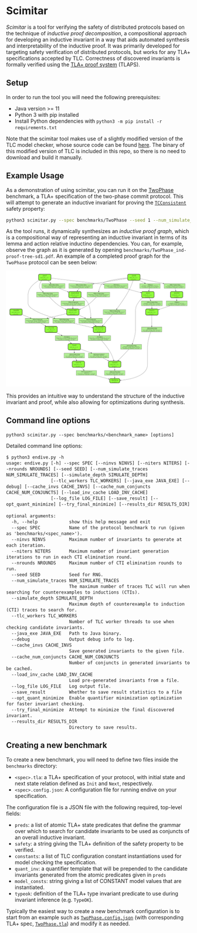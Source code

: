 # Scimitar

*Scimitar* is a tool for verifying the safety of distributed protocols based on the technique of *inductive proof decomposition*, a compositional approach for developing an inductive invariant in a way that aids automated synthesis and interpretability of the inductive proof. It was primarily developed for targeting safety verification of distributed protocols, but works for any TLA+ specifications accepted by TLC. Correctness of discovered invariants is formally verified using the [TLA+ proof system](https://tla.msr-inria.inria.fr/tlaps/content/Home.html) (TLAPS).

## Setup

In order to run the tool you will need the following prerequisites:

- Java version >= 11
- Python 3 with pip installed
- Install Python dependencies with `python3 -m pip install -r requirements.txt`

Note that the scimitar tool makes use of a slightly modified version of the TLC model checker, whose source code can be found [here](https://github.com/will62794/tlaplus/tree/ce9e63ab5242a596b8dec15000b5ed5f97f63300). The binary of this modified version of TLC is included in this repo, so there is no need to download and build it manually.

## Example Usage

As a demonstration of using scimitar, you can run it on the [TwoPhase](benchmarks/TwoPhase.tla) benchmark, a TLA+ specification of the two-phase commit protocol. This will attempt to generate an inductive invariant for proving the [`TCConsistent`](https://github.com/will62794/scimitar/blob/main/benchmarks/TwoPhase.tla#L211-L216) safety property:

```bash
python3 scimitar.py --spec benchmarks/TwoPhase --seed 1 --num_simulate_traces 200000 --tlc_workers 6 --debug --target_sample_time_limit_ms 30000 --target_sample_states 200000 --opt_quant_minimize --k_cti_induction_depth 1 --ninvs 400000 --max_num_ctis_per_round 300 --save_dot --niters 5 --max_num_conjuncts_per_round 20 --num_ctigen_workers 7 --nrounds 45 --proof_tree_mode --auto_lemma_action_decomposition --enable_partitioned_state_caching  --cti_elimination_workers 1 --do_tlaps_induction_checks   --ninvs_per_iter_group 25000
```

As the tool runs, it dynamically synthesizes an *inductive proof graph*, which is a compositional way of representing an inductive invariant in terms of its lemma and action relative inductino dependencies. You can, for example, observe the graph as it is generated by opening `benchmarks/TwoPhase_ind-proof-tree-sd1.pdf`. An example of a completed proof graph for the `TwoPhase` protocol can be seen below:


<img src="notes/TwoPhase_ind-proof-tree-sd1.png" alt="TwoPhase Proof Graph" width="580">

This provides an intuitive way to understand the structure of the inductive invariant and proof, while also allowing for optimizations during synthesis.


<!-- 

When this run terminates, you should see output like the following, showing a candidate inductive invariant along with some other statistics about the run:
```
\* The inductive invariant candidate.
IndAuto ==
  /\ TCConsistent
  /\ Inv276_1_0_def
  /\ Inv45_1_1_def
  /\ Inv79_1_2_def
  /\ Inv349_1_3_def
  /\ Inv318_1_4_def
  /\ Inv331_1_5_def
  /\ Inv334_1_6_def
  /\ Inv386_1_7_def
  /\ Inv1896_2_8_def
  /\ Inv344_1_0_def
----------------------------------------
Initial random seed: 20
opt_quant_minimize: 0
Total number of CTIs eliminated: 10001
Total number of invariants generated: 1124
Total number of invariants checked: 4033
CTI generation duration: 20.689125 secs.
Invariant checking duration: 13.481307 secs.
CTI elimination checks duration: 48.955196 secs.
Total duration: 83.30 secs.
```

This generated inductive invariant is not necessarily a true inductive invariant, but one that endive reports as likely to be correct, based on probabilistic counterexample sampling.

In order to formally verify the correctness of this invariant, you will need to use TLAPS. You can see an example of a proof for an inductive invariant discovered by endive for the `TwoPhase` protocol benchmark [here](benchmarks/TwoPhase_IndProofs.tla). -->

## Command line options

```
python3 scimitar.py --spec benchmarks/<benchmark_name> [options]
```

Detailed command line options:
```
$ python3 endive.py -h
usage: endive.py [-h] --spec SPEC [--ninvs NINVS] [--niters NITERS] [--nrounds NROUNDS] [--seed SEED] [--num_simulate_traces NUM_SIMULATE_TRACES] [--simulate_depth SIMULATE_DEPTH]
                 [--tlc_workers TLC_WORKERS] [--java_exe JAVA_EXE] [--debug] [--cache_invs CACHE_INVS] [--cache_num_conjuncts CACHE_NUM_CONJUNCTS] [--load_inv_cache LOAD_INV_CACHE]
                 [--log_file LOG_FILE] [--save_result] [--opt_quant_minimize] [--try_final_minimize] [--results_dir RESULTS_DIR]

optional arguments:
  -h, --help            show this help message and exit
  --spec SPEC           Name of the protocol benchmark to run (given as 'benchmarks/<spec_name>').
  --ninvs NINVS         Maximum number of invariants to generate at each iteration.
  --niters NITERS       Maximum number of invariant generation iterations to run in each CTI elimination round.
  --nrounds NROUNDS     Maximum number of CTI elimination rounds to run.
  --seed SEED           Seed for RNG.
  --num_simulate_traces NUM_SIMULATE_TRACES
                        The maximum number of traces TLC will run when searching for counterexamples to inductions (CTIs).
  --simulate_depth SIMULATE_DEPTH
                        Maximum depth of counterexample to induction (CTI) traces to search for.
  --tlc_workers TLC_WORKERS
                        Number of TLC worker threads to use when checking candidate invariants.
  --java_exe JAVA_EXE   Path to Java binary.
  --debug               Output debug info to log.
  --cache_invs CACHE_INVS
                        Save generated invariants to the given file.
  --cache_num_conjuncts CACHE_NUM_CONJUNCTS
                        Number of conjuncts in generated invariants to be cached.
  --load_inv_cache LOAD_INV_CACHE
                        Load pre-generated invariants from a file.
  --log_file LOG_FILE   Log output file.
  --save_result         Whether to save result statistics to a file
  --opt_quant_minimize  Enable quantifier minimization optimization for faster invariant checking.
  --try_final_minimize  Attempt to minimize the final discovered invariant.
  --results_dir RESULTS_DIR
                        Directory to save results.
```

## Creating a new benchmark

To create a new benchmark, you will need to define two files inside the `benchmarks` directory:

-  `<spec>.tla`:  a TLA+ specification of your protocol, with initial state and next state relation defined as `Init` and `Next`, respectively.
-  `<spec>.config.json`: A configuration file for running endive on your specification.

The configuration file is a JSON file with the following required, top-level fields:

- `preds`: a list of atomic TLA+ state predicates that define the grammar over which to search for candidate invariants to be used as conjuncts of an overall inductive invariant.
- `safety`: a string giving the TLA+ definition of the safety property to be verified.
- `constants`: a list of TLC configuration constant instantiations used for model checking the specification.
- `quant_inv`: a quantifier template that will be prepended to the candidate invariants generated from the atomic predicates given in `preds`
- `model_consts`: string giving a list of CONSTANT model values that are instantiated.
- `typeok`: definition of the TLA+ type invariant predicate to use during invariant inference (e.g. `TypeOK`).

Typically the easiest way to create a new benchmark configuration is to start from an example such as [`TwoPhase.config.json`](benchmarks/TwoPhase.config.json) (with corresponding TLA+ spec, [`TwoPhase.tla`](benchmarks/TwoPhase.tla)) and modify it as needed.